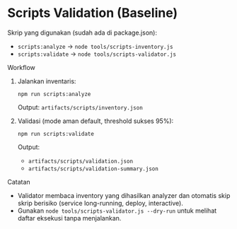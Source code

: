 # Scripts Validation (Baseline)

Skrip yang digunakan (sudah ada di package.json):

- `scripts:analyze` → `node tools/scripts-inventory.js`
- `scripts:validate` → `node tools/scripts-validator.js`

Workflow

1) Jalankan inventaris:

   ```
   npm run scripts:analyze
   ```

   Output: `artifacts/scripts/inventory.json`

2) Validasi (mode aman default, threshold sukses 95%):

   ```
   npm run scripts:validate
   ```

   Output:
   - `artifacts/scripts/validation.json`
   - `artifacts/scripts/validation-summary.json`

Catatan

- Validator membaca inventory yang dihasilkan analyzer dan otomatis skip skrip berisiko (service long-running, deploy, interactive).
- Gunakan `node tools/scripts-validator.js --dry-run` untuk melihat daftar eksekusi tanpa menjalankan.
